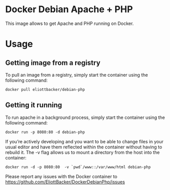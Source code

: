 # Docker Debian Apache + PHP
This image allows to get Apache and PHP running on Docker.

# Usage
## Getting image from a registry
To pull an image from a registry, simply start the container using the following command:
```
docker pull eliottbacker/debian-php
```

## Getting it running
To run apache in a background process, simply start the container using the following command:
```
docker run -p 8080:80 -d debian-php
```

If you’re actively developing and you want to be able to change files in your usual editor and have them reflected within the container without having to rebuild it. The -v flag allows us to mount a directory from the host into the container:
```
docker run -d -p 8080:80  -v `pwd`/www::/var/www/html debian-php
```

Please report any issues with the Docker container to https://github.com/EliottBacker/DockerDebianPhp/issues
